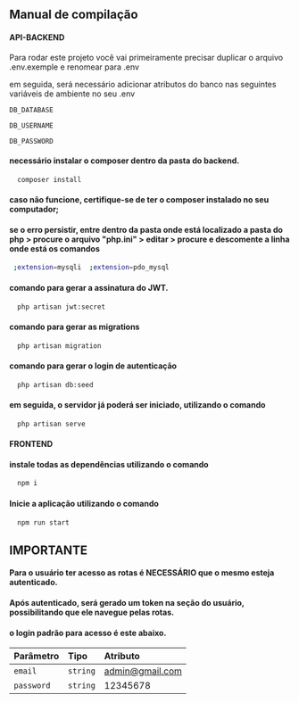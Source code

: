 
## Manual de compilação

#### API-BACKEND

Para rodar este projeto você vai primeiramente precisar duplicar o arquivo .env.exemple e renomear para .env

em seguida, será necessário adicionar atributos do banco nas seguintes variáveis de ambiente no seu .env

`DB_DATABASE`

`DB_USERNAME`

`DB_PASSWORD`
#### necessário instalar o composer dentro da pasta do backend.
```bash
  composer install
```
#### caso não funcione, certifique-se de ter o composer instalado no seu computador;
#### se o erro persistir, entre dentro da pasta onde está localizado a pasta do php > procure o arquivo "php.ini" > editar > procure e descomente a linha onde está os comandos
```bash
 ;extension=mysqli  ;extension=pdo_mysql 
```


#### comando para gerar a assinatura do JWT.
```bash
  php artisan jwt:secret
```
#### comando para gerar as migrations
```bash
  php artisan migration
```

#### comando para gerar o login de autenticação
```bash
  php artisan db:seed
```

#### em seguida, o servidor já poderá ser iniciado, utilizando o comando
```bash
  php artisan serve
```
#### FRONTEND

####  instale todas as dependências utilizando o comando
```bash
  npm i
```
#### Inicie a aplicação utilizando o comando
```bash
  npm run start
```
## IMPORTANTE
#### Para o usuário ter acesso as rotas é NECESSÁRIO que o mesmo esteja autenticado.
#### Após autenticado, será gerado um token na seção do usuário, possibilitando que ele navegue pelas rotas.

#### o login padrão para acesso é este abaixo.

| Parâmetro   | Tipo       | Atributo                         |
| :---------- | :--------- | :---------------------------------- |
| `email` | `string` | admin@gmail.com|
| `password`   | `string`  |12345678 |

